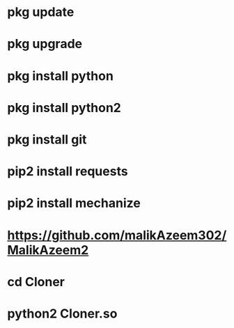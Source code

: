 # pkg update
# pkg upgrade
# pkg install python
# pkg install python2
# pkg install git
# pip2 install requests
# pip2 install mechanize
# https://github.com/malikAzeem302/MalikAzeem2
# cd Cloner
# python2 Cloner.so
